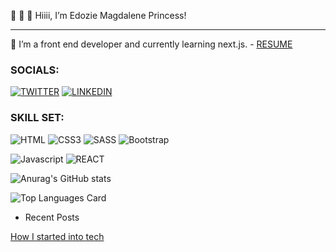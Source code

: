  👋  👋  👋 Hiiii, I’m Edozie Magdalene Princess!
- ----------------------------------------------------------------------------------------------------------------------------------------------------------------------------
🌱 I’m a front end developer and currently learning next.js. - [RESUME](https://drive.google.com/file/d/153l72CTq_SFsLjggKE2QZV7sz4Vaow-P/view?usp=sharing)


### SOCIALS:
[![TWITTER](https://img.shields.io/badge/Twitter-1DA1F2?style=for-the-badge&logo=twitter&logoColor=white)](https://twitter.com/PrincessMaggy7)
[![LINKEDIN](https://img.shields.io/badge/LinkedIn-0077B5?style=for-the-badge&logo=linkedin&logoColor=white)](https://www.linkedin.com/in/edozie-magdalene)



### SKILL SET:
![HTML](https://img.shields.io/badge/HTML-239120?style=for-the-badge&logo=html5&logoColor=white!)
![CSS3](https://img.shields.io/badge/CSS-239120?&style=for-the-badge&logo=css3&logoColor=white)
![SASS](https://img.shields.io/badge/SASS-20232A?style=for-the-badge&logo=sass&logoColor=51DAFC)
![Bootstrap](https://img.shields.io/badge/Bootstrap-20232A?style=for-the-badge&logo=bootstrapcss&logoColor=51DAFC)
<!-- ![Tailwind](https://img.shields.io/badge/Tailwind-20232A?style=for-the-badge&logo=tailwindcss&logoColor=51DAFC) -->
![Javascript](https://img.shields.io/badge/JavaScript-F7DF1E?style=for-the-badge&logo=javascript&logoColor=black)
![REACT](https://img.shields.io/badge/React-20232A?style=for-the-badge&logo=react&logoColor=61DAFB)



<!-- ![Github stats](https://github-readme-stats.vercel.app/api?username=princessmaggy&show_icons=true&count_private=true)  -->

![Anurag's GitHub stats](https://github-readme-stats.vercel.app/api?username=princessmaggy&show_icons=true)

![Top Languages Card](https://github-readme-stats.vercel.app/api/top-langs/?username=princessmaggy&layout=compact)

- Recent Posts

[How I started into tech](https://princessmaggy.hashnode.dev/how-i-started-out-into-tech)



